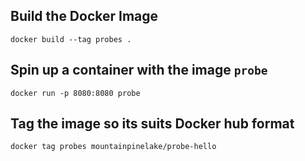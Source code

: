 ## Build the Docker Image 
`docker build --tag probes .`

## Spin up a container with the image `probe`
`docker run -p 8080:8080 probe`

## Tag the image so its suits Docker hub format
`docker tag probes mountainpinelake/probe-hello`